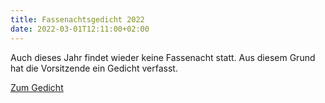 ```yaml
---
title: Fassenachtsgedicht 2022
date: 2022-03-01T12:11:00+02:00
---
```

Auch dieses Jahr findet wieder keine Fassenacht statt.
Aus diesem Grund hat die Vorsitzende ein Gedicht verfasst.

[Zum Gedicht](/gedichte-erzaehlungen/fassenacht-2022/)
